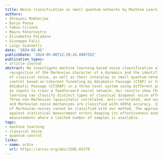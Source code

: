 ```yaml
---
title: Noise classification in small quantum networks by Machine Learning
authors:
- Shreyasi Mukherjee
- Dario Penna
- Fabio Cirinnà
- Mauro Paternostro
- Elisabetta Paladino
- Giuseppe Falci
- Luigi Giannelli
date: '2024-05-05'
publishDate: '2024-05-06T12:20:24.890735Z'
publication_types:
- article-journal
abstract: We investigate machine learning-based noise classification aimed at the
  recognition of the Markovian character of a dynamics and the identification of correlations
  of classical noise, as well as their interplay in small quantum networks. We operate
  control based on Coherent Tunneling by Adiabatic Passage (CTAP) or Stimulated Raman
  Adiabatic Passage (STIRAP) in a three-level system using different pulse configurations
  as inputs to train a feedforward neural network. Our results show that supervised
  learning can classify distinct types of classical diagonal noise affecting the system.
  Three non-Markovian (quasistatic correlated, anti-correlated, and uncorrelated)
  and Markovian noise mechanisms are classified with $99%$ accuracy. Instead, correlations
  of Markovian noises cannot be classified with our method. The approach is robust
  against statistical measurement errors keeping its effectiveness even for physical
  measurements where a limited number of samples is available.
tags:
- machine learning
- classical noise
- quantum control
links:
- name: arXiv
  url: https://arxiv.org/abs/2205.01579
---
```


